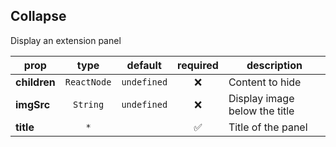 ## Collapse

Display an extension panel

prop | type | default | required | description
---- | :----: | :-------: | :--------: | -----------
**children** | `ReactNode` | `undefined` | :x: | Content to hide
**imgSrc** | `String` | `undefined` | :x: | Display image below the title
**title** | `*` |  | :white_check_mark: | Title of the panel

